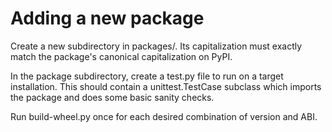 # Adding a new package

Create a new subdirectory in packages/. Its capitalization must exactly match the package's
canonical capitalization on PyPI.

In the package subdirectory, create a test.py file to run on a target installation. This should
contain a unittest.TestCase subclass which imports the package and does some basic sanity checks.

Run build-wheel.py once for each desired combination of version and ABI.
